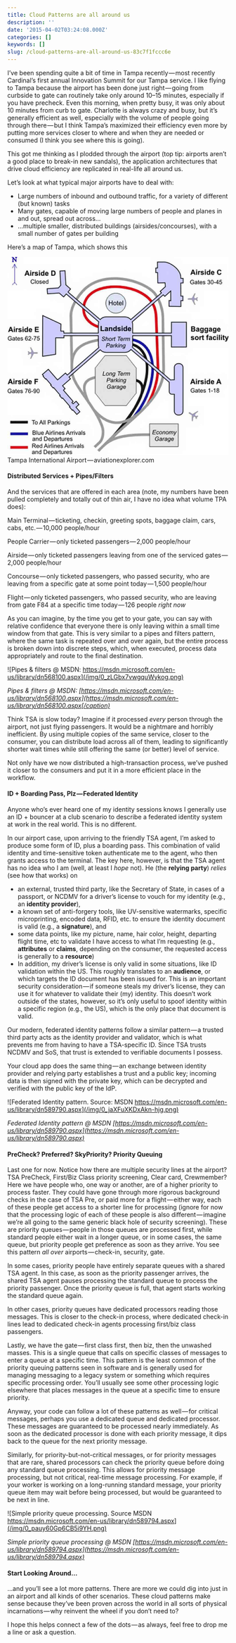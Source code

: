 ```yaml
---
title: Cloud Patterns are all around us
description: ''
date: '2015-04-02T03:24:08.000Z'
categories: []
keywords: []
slug: /cloud-patterns-are-all-around-us-83c7f1fccc6e
---
```


I’ve been spending quite a bit of time in Tampa recently — most recently Cardinal’s first annual Innovation Summit for our Tampa service. I like flying to Tampa because the airport has been done just right — going from curbside to gate can routinely take only around 10–15 minutes, especially if you have precheck. Even this morning, when pretty busy, it was only about 10 minutes from curb to gate. Charlotte is always crazy and busy, but it’s generally efficient as well, especially with the volume of people going through there — but I think Tampa’s maximized their efficiency even more by putting more services closer to where and when they are needed or consumed (I think you see where this is going).

This got me thinking as I plodded through the airport (top tip: airports aren’t a good place to break-in new sandals), the application architectures that drive cloud efficiency are replicated in real-life all around us.

Let’s look at what typical major airports have to deal with:

* Large numbers of inbound and outbound traffic, for a variety of different (but known) tasks
* Many gates, capable of moving large numbers of people and planes in and out, spread out across…
* …multiple smaller, distributed buildings (airsides/concourses), with a small number of gates per building

Here’s a map of Tampa, which shows this

![Tampa International Airport — aviationexplorer.comTampa International Airport  - aviationexplorer.com](/img/0_4yNOm73RWFt28uHX.jpg)
Tampa International Airport — aviationexplorer.com

#### Distributed Services + Pipes/Filters

And the services that are offered in each area (note, my numbers have been pulled completely and totally out of thin air, I have no idea what volume TPA does):

Main Terminal — ticketing, checkin, greeting spots, baggage claim, cars, cabs, etc. — 10,000 people/hour

People Carrier — only ticketed passengers — 2,000 people/hour

Airside — only ticketed passengers leaving from one of the serviced gates — 2,000 people/hour

Concourse — only ticketed passengers, who passed security, who are leaving from a specific gate at some point today — 1,500 people/hour

Flight — only ticketed passengers, who passed security, who are leaving from gate F84 at a specific time today — 126 people _right now_

As you can imagine, by the time you get to your gate, you can say with relative confidence that everyone there is only leaving within a small time window from that gate. This is very similar to a pipes and filters pattern, where the same task is repeated over and over again, but the entire process is broken down into discrete steps, which, when executed, process data appropriately and route to the final destination.

![Pipes & filters @ MSDN: https://msdn.microsoft.com/en-us/library/dn568100.aspx](/img/0_zLGbx7vwgquWykog.png)

*Pipes & filters @ MSDN: [https://msdn.microsoft.com/en-us/library/dn568100.aspx](https://msdn.microsoft.com/en-us/library/dn568100.aspx[/caption)*

Think TSA is slow today? Imagine if it processed _every_ person through the airport, not just flying passengers. It would be a nightmare and horribly inefficient. By using multiple copies of the same service, closer to the consumer, you can distribute load across all of them, leading to significantly shorter wait times while still offering the same (or better) level of service.

Not only have we now distributed a high-transaction process, we’ve pushed it closer to the consumers and put it in a more efficient place in the workflow.

#### ID + Boarding Pass, Plz — Federated Identity

Anyone who’s ever heard one of my identity sessions knows I generally use an ID + bouncer at a club scenario to describe a federated identity system at work in the real world. This is no different.

In our airport case, upon arriving to the friendly TSA agent, I’m asked to produce some form of ID, plus a boarding pass. This combination of valid identity and time-sensitive token authenticate me to the agent, who then grants access to the terminal. The key here, however, is that the TSA agent has no idea who I am (well, at least I _hope_ not). He (the **relying party**) _relies_ (see how that works) on

* an external, trusted third party, like the Secretary of State, in cases of a passport, or NCDMV for a driver’s license to vouch for my identity (e.g., an **identity provider**),
* a known set of anti-forgery tools, like UV-sensitive watermarks, specific microprinting, encoded data, RFID, etc. to ensure the identity document is valid (e.g., a **signature**), and
* some data points, like my picture, name, hair color, height, departing flight time, etc to validate I have access to what I’m requesting (e.g., **attributes** or **claims**, depending on the consumer, the requested access is generally to a **resource**)
* In addition, my driver’s license is only valid in some situations, like ID validation within the US. This roughly translates to an **audience**, or which targets the ID document has been issued for. This is an important security consideration — if someone steals my driver’s license, they can use it for whatever to validate their (my) identity. This doesn’t work outside of the states, however, so it’s only useful to spoof identity within a specific region (e.g., the US), which is the only place that document is valid.

Our modern, federated identity patterns follow a similar pattern — a trusted third party acts as the identity provider and validator, which is what prevents me from having to have a TSA-specific ID. Since TSA trusts NCDMV and SoS, that trust is extended to verifiable documents I possess.

Your cloud app does the same thing — an exchange between identity provider and relying party establishes a trust and a public key; incoming data is then signed with the private key, which can be decrypted and verified with the public key of the IdP.

![Federated Identity pattern. Source: MSDN https://msdn.microsoft.com/en-us/library/dn589790.aspx](/img/0_jaXFuXKDxAkn-hjg.png)

*Federated Identity pattern @ MSDN [https://msdn.microsoft.com/en-us/library/dn589790.aspx](https://msdn.microsoft.com/en-us/library/dn589790.aspx)*

#### PreCheck? Preferred? SkyPriority? Priority Queuing

Last one for now. Notice how there are multiple security lines at the airport? TSA PreCheck, First/Biz Class priority screening, Clear card, Crewmember? Here we have people who, one way or another, are of a higher priority to process faster. They could have gone through more rigorous background checks in the case of TSA Pre, or paid more for a flight — either way, each of these people get access to a shorter line for processing (ignore for now that the processing logic of each of these people is also different — imagine we’re all going to the same generic black hole of security screening). These are priority queues — people in those queues are processed first, while standard people either wait in a longer queue, or in some cases, the same queue, but priority people get preference as soon as they arrive. You see this pattern _all over_ airports — check-in, security, gate.

In some cases, priority people have entirely separate queues with a shared TSA agent. In this case, as soon as the priority passenger arrives, the shared TSA agent pauses processing the standard queue to process the priority passenger. Once the priority queue is full, that agent starts working the standard queue again.

In other cases, priority queues have dedicated processors reading those messages. This is closer to the check-in process, where dedicated check-in lines lead to dedicated check-in agents processing first/biz class passengers.

Lastly, we have the gate — first class first, then biz, then the unwashed masses. This is a single queue that calls on specific classes of messages to enter a queue at a specific time. This pattern is the least common of the priority queuing patterns seen in software and is generally used for managing messaging to a legacy system or something which requires specific processing order. You’ll usually see some other processing logic elsewhere that places messages in the queue at a specific time to ensure priority.

Anyway, your code can follow a lot of these patterns as well — for critical messages, perhaps you use a dedicated queue and dedicated processor. These messages are guaranteed to be processed nearly immediately. As soon as the dedicated processor is done with each priority message, it dips back to the queue for the next priority message.

Similarly, for priority-but-not-critical messages, or for priority messages that are rare, shared processors can check the priority queue before doing any standard queue processing. This allows for priority message processing, but not critical, real-time message processing. For example, if your worker is working on a long-running standard message, your priority queue item may wait before being processed, but would be guaranteed to be next in line.

![Simple priority queue processing. Source MSDN https://msdn.microsoft.com/en-us/library/dn589794.aspx](/img/0_pauy60Gp6CB5i9YH.png)

*Simple priority queue processing @ MSDN [https://msdn.microsoft.com/en-us/library/dn589794.aspx](https://msdn.microsoft.com/en-us/library/dn589794.aspx)*

#### Start Looking Around…

…and you’ll see a lot more patterns. There are more we could dig into just in an airport and all kinds of other scenarios. These cloud patterns make sense because they’ve been proven across the world in all sorts of physical incarnations — why reinvent the wheel if you don’t need to?

I hope this helps connect a few of the dots — as always, feel free to drop me a line or ask a question.
